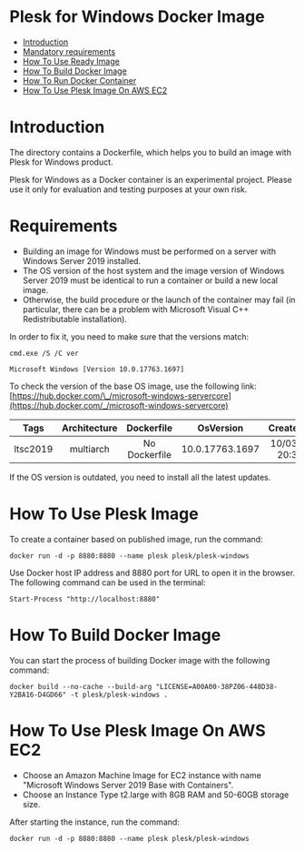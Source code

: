 # Plesk for Windows Docker Image

* [Introduction](#introduction)
* [Mandatory requirements](#mandatory-requirements)
* [How To Use Ready Image](#how-to-use-ready-image)
* [How To Build Docker Image](#how-to-build-docker-image)
* [How To Run Docker Container](#how-to-run-docker-container)
* [How To Use Plesk Image On AWS EC2](#how-to-use-plesk-image-on-aws-ec2)

# Introduction

The directory contains a Dockerfile, which helps you to build an image with Plesk for Windows product.

Plesk for Windows as a Docker container is an experimental project. Please use it only for evaluation and testing purposes at your own risk.

# Requirements

* Building an image for Windows must be performed on a server with Windows Server 2019 installed.
* The OS version of the host system and the image version of Windows Server 2019 must be identical to run a container or build a new local image.
* Otherwise, the build procedure or the launch of the container may fail (in particular, there can be a problem with Microsoft Visual C++ Redistributable installation).

In order to fix it, you need to make sure that the versions match:

    cmd.exe /S /C ver

    Microsoft Windows [Version 10.0.17763.1697]

To check the version of the base OS image, use the following link: [https://hub.docker.com/\_/microsoft-windows-servercore](https://hub.docker.com/_/microsoft-windows-servercore)

| Tags     | Architecture | Dockerfile    | OsVersion       | CreatedTime         | LastUpdatedTime     |
| ---------|:------------:|:-------------:|:---------------:|:-------------------:|:-------------------:|
| ltsc2019 | multiarch    | No Dockerfile | 10.0.17763.1697 | 10/03/2018 20:30:05 | 01/12/2021 18:03:09 |

If the OS version is outdated, you need to install all the latest updates.

# How To Use Plesk Image

To create a container based on published image, run the command:

    docker run -d -p 8880:8880 --name plesk plesk/plesk-windows

Use Docker host IP address and 8880 port for URL to open it in the browser. The following command can be used in the terminal:

    Start-Process "http://localhost:8880"

# How To Build Docker Image

You can start the process of building Docker image with the following command:

    docker build --no-cache --build-arg "LICENSE=A00A00-38PZ06-448D38-Y2BA16-D4GD66" -t plesk/plesk-windows .

# How To Use Plesk Image On AWS EC2

* Choose an Amazon Machine Image for EC2 instance with name "Microsoft Windows Server 2019 Base with Containers".
* Choose an Instance Type t2.large with 8GB RAM and 50-60GB storage size.

After starting the instance, run the command:

    docker run -d -p 8880:8880 --name plesk plesk/plesk-windows
